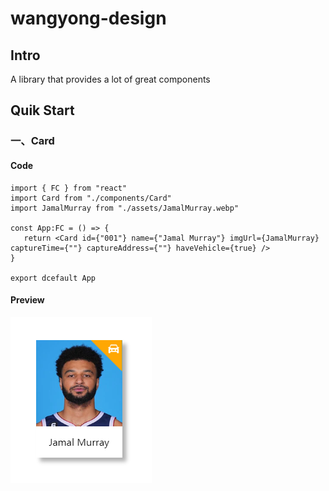 # wangyong-design

## Intro

A library that provides a lot of great components

## Quik Start

### 一、Card

#### Code

```tsx
import { FC } from "react"
import Card from "./components/Card"
import JamalMurray from "./assets/JamalMurray.webp"

const App:FC = () => {
   return <Card id={"001"} name={"Jamal Murray"} imgUrl={JamalMurray} captureTime={""} captureAddress={""} haveVehicle={true} />
}

export dcefault App
```

#### Preview

![alt](/src/assets/JamalMurray.png)